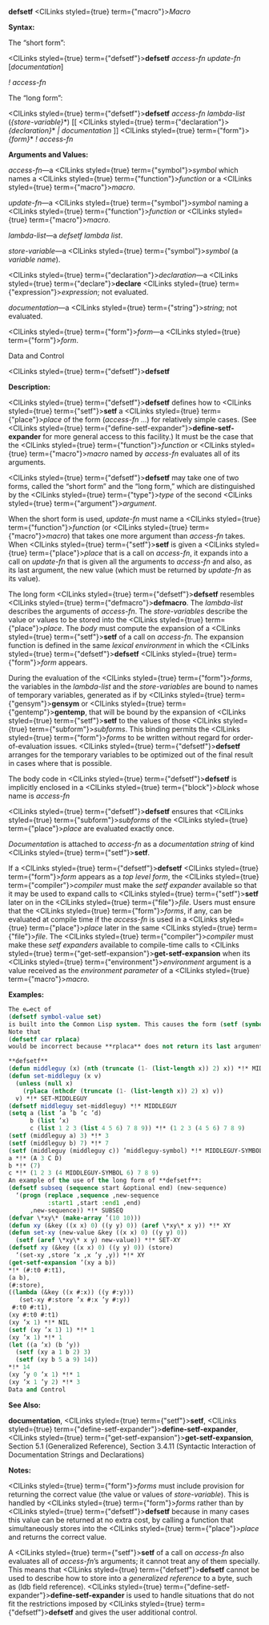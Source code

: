 **defsetf** <ClLinks styled={true} term={"macro"}><i>Macro</i></ClLinks> 



**Syntax:** 



The “short form”: 



<ClLinks styled={true} term={"defsetf"}><b>defsetf</b></ClLinks> *access-fn update-fn* [*documentation*] 



*! access-fn* 



The “long form”: 



<ClLinks styled={true} term={"defsetf"}><b>defsetf</b></ClLinks> *access-fn lambda-list* (*\{store-variable\}*\*) [[ <ClLinks styled={true} term={"declaration"}><i>\{declaration\}</i></ClLinks>\* *| documentation* ]] <ClLinks styled={true} term={"form"}><i>\{form\}</i></ClLinks>\* *! access-fn* 



**Arguments and Values:** 



*access-fn*—a <ClLinks styled={true} term={"symbol"}><i>symbol</i></ClLinks> which names a <ClLinks styled={true} term={"function"}><i>function</i></ClLinks> or a <ClLinks styled={true} term={"macro"}><i>macro</i></ClLinks>. 



*update-fn*—a <ClLinks styled={true} term={"symbol"}><i>symbol</i></ClLinks> naming a <ClLinks styled={true} term={"function"}><i>function</i></ClLinks> or <ClLinks styled={true} term={"macro"}><i>macro</i></ClLinks>. 



*lambda-list*—a *defsetf lambda list*. 



*store-variable*—a <ClLinks styled={true} term={"symbol"}><i>symbol</i></ClLinks> (a *variable name*). 



<ClLinks styled={true} term={"declaration"}><i>declaration</i></ClLinks>—a <ClLinks styled={true} term={"declare"}><b>declare</b></ClLinks> <ClLinks styled={true} term={"expression"}><i>expression</i></ClLinks>; not evaluated. 



*documentation*—a <ClLinks styled={true} term={"string"}><i>string</i></ClLinks>; not evaluated. 



<ClLinks styled={true} term={"form"}><i>form</i></ClLinks>—a <ClLinks styled={true} term={"form"}><i>form</i></ClLinks>. 



Data and Control 



 



 



<ClLinks styled={true} term={"defsetf"}><b>defsetf</b></ClLinks> 



**Description:** 



<ClLinks styled={true} term={"defsetf"}><b>defsetf</b></ClLinks> defines how to <ClLinks styled={true} term={"setf"}><b>setf</b></ClLinks> a <ClLinks styled={true} term={"place"}><i>place</i></ClLinks> of the form (*access-fn* ...) for relatively simple cases. (See <ClLinks styled={true} term={"define-setf-expander"}><b>define-setf-expander</b></ClLinks> for more general access to this facility.) It must be the case that the <ClLinks styled={true} term={"function"}><i>function</i></ClLinks> or <ClLinks styled={true} term={"macro"}><i>macro</i></ClLinks> named by *access-fn* evaluates all of its arguments. 



<ClLinks styled={true} term={"defsetf"}><b>defsetf</b></ClLinks> may take one of two forms, called the “short form” and the “long form,” which are distinguished by the <ClLinks styled={true} term={"type"}><i>type</i></ClLinks> of the second <ClLinks styled={true} term={"argument"}><i>argument</i></ClLinks>. 



When the short form is used, *update-fn* must name a <ClLinks styled={true} term={"function"}><i>function</i></ClLinks> (or <ClLinks styled={true} term={"macro"}><i>macro</i></ClLinks>) that takes one more argument than *access-fn* takes. When <ClLinks styled={true} term={"setf"}><b>setf</b></ClLinks> is given a <ClLinks styled={true} term={"place"}><i>place</i></ClLinks> that is a call on *access-fn*, it expands into a call on *update-fn* that is given all the arguments to *access-fn* and also, as its last argument, the new value (which must be returned by *update-fn* as its value). 



The long form <ClLinks styled={true} term={"defsetf"}><b>defsetf</b></ClLinks> resembles <ClLinks styled={true} term={"defmacro"}><b>defmacro</b></ClLinks>. The *lambda-list* describes the arguments of *access-fn*. The *store-variables* describe the value or values to be stored into the <ClLinks styled={true} term={"place"}><i>place</i></ClLinks>. The *body* must compute the expansion of a <ClLinks styled={true} term={"setf"}><b>setf</b></ClLinks> of a call on *access-fn*. The expansion function is defined in the same *lexical environment* in which the <ClLinks styled={true} term={"defsetf"}><b>defsetf</b></ClLinks> <ClLinks styled={true} term={"form"}><i>form</i></ClLinks> appears. 



During the evaluation of the <ClLinks styled={true} term={"form"}><i>forms</i></ClLinks>, the variables in the *lambda-list* and the *store-variables* are bound to names of temporary variables, generated as if by <ClLinks styled={true} term={"gensym"}><b>gensym</b></ClLinks> or <ClLinks styled={true} term={"gentemp"}><b>gentemp</b></ClLinks>, that will be bound by the expansion of <ClLinks styled={true} term={"setf"}><b>setf</b></ClLinks> to the values of those <ClLinks styled={true} term={"subform"}><i>subforms</i></ClLinks>. This binding permits the <ClLinks styled={true} term={"form"}><i>forms</i></ClLinks> to be written without regard for order-of-evaluation issues. <ClLinks styled={true} term={"defsetf"}><b>defsetf</b></ClLinks> arranges for the temporary variables to be optimized out of the final result in cases where that is possible. 



The body code in <ClLinks styled={true} term={"defsetf"}><b>defsetf</b></ClLinks> is implicitly enclosed in a <ClLinks styled={true} term={"block"}><i>block</i></ClLinks> whose name is *access-fn* 



<ClLinks styled={true} term={"defsetf"}><b>defsetf</b></ClLinks> ensures that <ClLinks styled={true} term={"subform"}><i>subforms</i></ClLinks> of the <ClLinks styled={true} term={"place"}><i>place</i></ClLinks> are evaluated exactly once. 



*Documentation* is attached to *access-fn* as a *documentation string* of kind <ClLinks styled={true} term={"setf"}><b>setf</b></ClLinks>. 



If a <ClLinks styled={true} term={"defsetf"}><b>defsetf</b></ClLinks> <ClLinks styled={true} term={"form"}><i>form</i></ClLinks> appears as a *top level form*, the <ClLinks styled={true} term={"compiler"}><i>compiler</i></ClLinks> must make the *setf expander* available so that it may be used to expand calls to <ClLinks styled={true} term={"setf"}><b>setf</b></ClLinks> later on in the <ClLinks styled={true} term={"file"}><i>file</i></ClLinks>. Users must ensure that the <ClLinks styled={true} term={"form"}><i>forms</i></ClLinks>, if any, can be evaluated at compile time if the *access-fn* is used in a <ClLinks styled={true} term={"place"}><i>place</i></ClLinks> later in the same <ClLinks styled={true} term={"file"}><i>file</i></ClLinks>. The <ClLinks styled={true} term={"compiler"}><i>compiler</i></ClLinks> must make these *setf expanders* available to compile-time calls to <ClLinks styled={true} term={"get-setf-expansion"}><b>get-setf-expansion</b></ClLinks> when its <ClLinks styled={true} term={"environment"}><i>environment</i></ClLinks> argument is a value received as the *environment parameter* of a <ClLinks styled={true} term={"macro"}><i>macro</i></ClLinks>. 



**Examples:**
```lisp
The e↵ect of 
(defsetf symbol-value set) 
is built into the Common Lisp system. This causes the form (setf (symbol-value foo) fu) to expand into (set foo fu). 
Note that 
(defsetf car rplaca) 
would be incorrect because **rplaca** does not return its last argument. 

**defsetf** 
(defun middleguy (x) (nth (truncate (1- (list-length x)) 2) x)) *!* MIDDLEGUY 
(defun set-middleguy (x v) 
  (unless (null x) 
    (rplaca (nthcdr (truncate (1- (list-length x)) 2) x) v)) 
  v) *!* SET-MIDDLEGUY 
(defsetf middleguy set-middleguy) *!* MIDDLEGUY 
(setq a (list ’a ’b ’c ’d) 
      b (list ’x) 
      c (list 1 2 3 (list 4 5 6) 7 8 9)) *!* (1 2 3 (4 5 6) 7 8 9) 
(setf (middleguy a) 3) *!* 3 
(setf (middleguy b) 7) *!* 7 
(setf (middleguy (middleguy c)) ’middleguy-symbol) *!* MIDDLEGUY-SYMBOL 
a *!* (A 3 C D) 
b *!* (7) 
c *!* (1 2 3 (4 MIDDLEGUY-SYMBOL 6) 7 8 9) 
An example of the use of the long form of **defsetf**: 
(defsetf subseq (sequence start &optional end) (new-sequence) 
  ‘(progn (replace ,sequence ,new-sequence 
		   :start1 ,start :end1 ,end) 
	  ,new-sequence)) *!* SUBSEQ 
(defvar \*xy\* (make-array ’(10 10))) 
(defun xy (&key ((x x) 0) ((y y) 0)) (aref \*xy\* x y)) *!* XY 
(defun set-xy (new-value &key ((x x) 0) ((y y) 0)) 
  (setf (aref \*xy\* x y) new-value)) *!* SET-XY 
(defsetf xy (&key ((x x) 0) ((y y) 0)) (store) 
  ‘(set-xy ,store ’x ,x ’y ,y)) *!* XY 
(get-setf-expansion ’(xy a b)) 
*!* (#:t0 #:t1), 
(a b), 
(#:store), 
((lambda (&key ((x #:x)) ((y #:y))) 
   (set-xy #:store ’x #:x ’y #:y)) 
 #:t0 #:t1), 
(xy #:t0 #:t1) 
(xy ’x 1) *!* NIL 
(setf (xy ’x 1) 1) *!* 1 
(xy ’x 1) *!* 1 
(let ((a ’x) (b ’y)) 
  (setf (xy a 1 b 2) 3) 
  (setf (xy b 5 a 9) 14)) 
*!* 14 
(xy ’y 0 ’x 1) *!* 1 
(xy ’x 1 ’y 2) *!* 3 
Data and Control 

```
**See Also:** 



**documentation**, <ClLinks styled={true} term={"setf"}><b>setf</b></ClLinks>, <ClLinks styled={true} term={"define-setf-expander"}><b>define-setf-expander</b></ClLinks>, <ClLinks styled={true} term={"get-setf-expansion"}><b>get-setf-expansion</b></ClLinks>, Section 5.1 (Generalized Reference), Section 3.4.11 (Syntactic Interaction of Documentation Strings and Declarations) 



**Notes:** 



<ClLinks styled={true} term={"form"}><i>forms</i></ClLinks> must include provision for returning the correct value (the value or values of *store-variable*). This is handled by <ClLinks styled={true} term={"form"}><i>forms</i></ClLinks> rather than by <ClLinks styled={true} term={"defsetf"}><b>defsetf</b></ClLinks> because in many cases this value can be returned at no extra cost, by calling a function that simultaneously stores into the <ClLinks styled={true} term={"place"}><i>place</i></ClLinks> and returns the correct value. 



A <ClLinks styled={true} term={"setf"}><b>setf</b></ClLinks> of a call on *access-fn* also evaluates all of *access-fn*’s arguments; it cannot treat any of them specially. This means that <ClLinks styled={true} term={"defsetf"}><b>defsetf</b></ClLinks> cannot be used to describe how to store into a *generalized reference* to a byte, such as (ldb field reference). <ClLinks styled={true} term={"define-setf-expander"}><b>define-setf-expander</b></ClLinks> is used to handle situations that do not fit the restrictions imposed by <ClLinks styled={true} term={"defsetf"}><b>defsetf</b></ClLinks> and gives the user additional control. 



